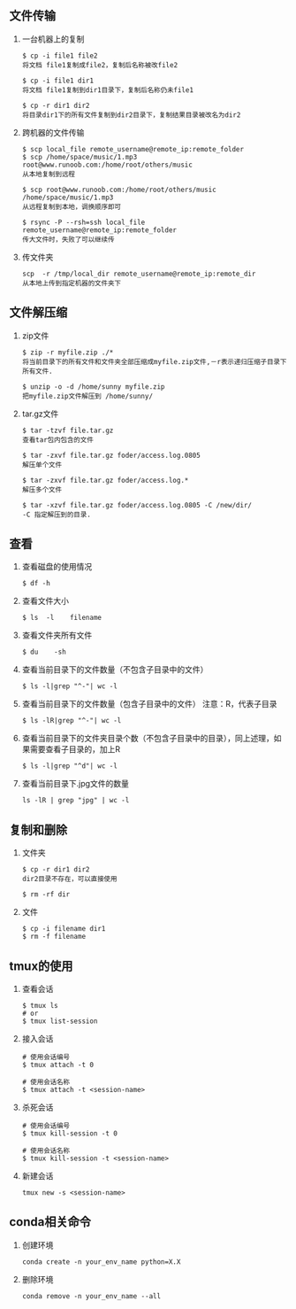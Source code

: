 ## 文件传输
1. 一台机器上的复制  
    ````
    $ cp -i file1 file2
    将文档 file1复制成file2，复制后名称被改file2

    $ cp -i file1 dir1
    将文档 file1复制到dir1目录下，复制后名称仍未file1

    $ cp -r dir1 dir2
    将目录dir1下的所有文件复制到dir2目录下，复制结果目录被改名为dir2
2. 跨机器的文件传输
    ````
    $ scp local_file remote_username@remote_ip:remote_folder 
    $ scp /home/space/music/1.mp3 root@www.runoob.com:/home/root/others/music 
    从本地复制到远程

    $ scp root@www.runoob.com:/home/root/others/music /home/space/music/1.mp3 
    从远程复制到本地，调换顺序即可

    $ rsync -P --rsh=ssh local_file remote_username@remote_ip:remote_folder 
    传大文件时，失败了可以继续传
3. 传文件夹
    ````
    scp  -r /tmp/local_dir remote_username@remote_ip:remote_dir
    从本地上传到指定机器的文件夹下
## 文件解压缩
1. zip文件
    ````
    $ zip -r myfile.zip ./*
    将当前目录下的所有文件和文件夹全部压缩成myfile.zip文件,－r表示递归压缩子目录下所有文件.

    $ unzip -o -d /home/sunny myfile.zip
    把myfile.zip文件解压到 /home/sunny/
2. tar.gz文件
    ````
    $ tar -tzvf file.tar.gz
    查看tar包内包含的文件

    $ tar -zxvf file.tar.gz foder/access.log.0805
    解压单个文件

    $ tar -zxvf file.tar.gz foder/access.log.*
    解压多个文件

    $ tar -xzvf file.tar.gz foder/access.log.0805 -C /new/dir/    
    -C 指定解压到的目录.
## 查看
1. 查看磁盘的使用情况
    ````
    $ df -h
2. 查看文件大小
    ````
    $ ls  -l    filename
3. 查看文件夹所有文件
    ````
    $ du    -sh
4. 查看当前目录下的文件数量（不包含子目录中的文件）
    ````
    $ ls -l|grep "^-"| wc -l
5. 查看当前目录下的文件数量（包含子目录中的文件） 注意：R，代表子目录
    ````
    $ ls -lR|grep "^-"| wc -l
6. 查看当前目录下的文件夹目录个数（不包含子目录中的目录），同上述理，如果需要查看子目录的，加上R
    ````
    $ ls -l|grep "^d"| wc -l
7. 查看当前目录下.jpg文件的数量
    ````
    ls -lR | grep "jpg" | wc -l
## 复制和删除
1. 文件夹
    ````
    $ cp -r dir1 dir2
    dir2目录不存在，可以直接使用

    $ rm -rf dir
2. 文件
    ````
    $ cp -i filename dir1
    $ rm -f filename
## tmux的使用
1. 查看会话
    ````
    $ tmux ls
    # or
    $ tmux list-session
    ````
2. 接入会话
    ````
    # 使用会话编号
    $ tmux attach -t 0

    # 使用会话名称
    $ tmux attach -t <session-name>
    ````
3. 杀死会话
    ````
    # 使用会话编号
    $ tmux kill-session -t 0

    # 使用会话名称
    $ tmux kill-session -t <session-name>
    ````
4. 新建会话
    ````
    tmux new -s <session-name>
    ````
## conda相关命令
1. 创建环境
    ````
    conda create -n your_env_name python=X.X
2. 删除环境
    ````
    conda remove -n your_env_name --all